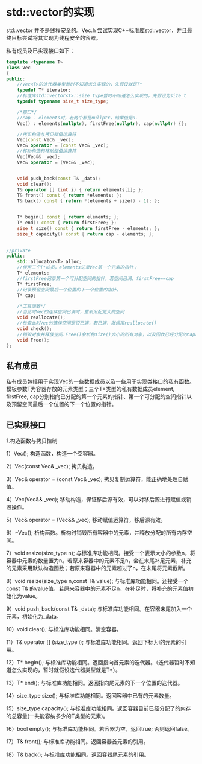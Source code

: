# std::vector的实现

std::vector 并不是线程安全的。Vec.h 尝试实现C++标准库std::vector，并且最终目标尝试将其实现为线程安全的容器。

私有成员及已实现接口如下：

```c++
template <typename T>
class Vec
{
public:
	//Vec<T>的迭代器类型暂时不知道怎么实现的，先假设就是T*
	typedef T* iterator;
	//标准库std::vector<T>::size_type暂时不知道怎么实现的，先假设为size_t
	typedef typename size_t size_type;

	/*接口*/
	//cap - elements时，若两个都是nullptr，结果值是0.
	Vec() : elements(nullptr), firstFree(nullptr), cap(nullptr) {};

	//拷贝构造与拷贝赋值运算符
	Vec(const Vec& _vec);
	Vec& operator = (const Vec& _vec);
	//移动构造和移动赋值运算符
	Vec(Vec&& _vec);
	Vec& operator = (Vec&& _vec);


	void push_back(const T& _data);
	void clear();
	T& operator [] (int i) { return elements[i]; };
	T& front() const { return *elements; };
	T& back() const { return *(elements + size() - 1); };


	T* begin() const { return elements; };
	T* end() const { return firstFree; };
	size_t size() const { return firstFree - elements; };
	size_t capacity() const { return cap - elements; };
	

//private
public:
	std::allocator<T> alloc;
	//使用三个T*成员，elements记录Vec第一个元素的指针；
	T* elements;
	//firstFree记录第一个可分配空间的指针，若空间已满，firstFree==cap
	T* firstFree;
	//记录预留空间最后一个位置的下一个位置的指针。
	T* cap;

	/*工具函数*/
	//当此时Vec的连续空间已满时，重新分配更大的空间
	void reallocate();
	//检查此时Vec的连续空间是否已满，若已满，就调用reallocate()
	void check();
	//销毁对象并释放空间.Free()会析构size()大小的所有对象，以及回收已经分配的capacity()大小的内存空间。
	void Free();
};
```



## 私有成员

私有成员包括用于实现Vec的一些数据成员以及一些用于实现类接口的私有函数。模板参数T为容器存放的元素类型；三个T*类型的私有数据成员element, firstFree, cap分别指向已分配的第一个元素的指针、第一个可分配的空间指针以及预留空间最后一个位置的下一个位置的指针。



## 已实现接口

1.构造函数与拷贝控制

1）Vec();
构造函数，构造一个空容器。

2）Vec(const Vec& _vec);
拷贝构造。

3）Vec& operator = (const Vec& _vec);
拷贝复制运算符，能正确地处理自赋值。

4）Vec(Vec&& _vec);
移动构造，保证移后源有效，可以对移后源进行赋值或销毁操作。

5）Vec& operator = (Vec&& _vec);
移动赋值运算符，移后源有效。

6）~Vec();
析构函数。析构时销毁所有容器中的元素，并释放分配的所有内存空间。

7）void resize(size_type n);
与标准库功能相同。接受一个表示大小的参数n，将容器中元素的数量置为n。若原来容器中的元素不足n，会在末尾补足元素，补充的元素采用默认构造函数；若原来容器中的元素超过了n，在末尾将元素截断。

8）void resize(size_type n,const T& value);
与标准库功能相同。还接受一个const T& 的value值，若原来容器中的元素不足n，在补足时，将补充的元素值初始化为value。

9）void push_back(const T& _data);
与标准库功能相同。在容器末尾加入一个元素，初始化为_data。

10）void clear();
与标准库功能相同。清空容器。

11）T& operator [] (size_type i);
与标准库功能相同。返回下标为i的元素的引用。

12）T* begin();
与标准库功能相同。返回指向首元素的迭代器。（迭代器暂时不知道怎么实现的，暂时就假设迭代器类型就是T*）。

13）T* end();
与标准库功能相同。返回指向尾元素的下一个位置的迭代器。

14）size_type size();
与标准库功能相同。返回容器中已有的元素数量。

15）size_type capacity();
与标准库功能相同。返回容器目前已经分配了的内存的总容量(一共能容纳多少的T类型的元素)。

16）bool empty();
与标准库功能相同。若容器为空，返回true; 否则返回false。

17）T& front();
与标准库功能相同。返回容器首元素的引用。

18）T& back();
与标准库功能相同。返回容器尾元素的引用。

